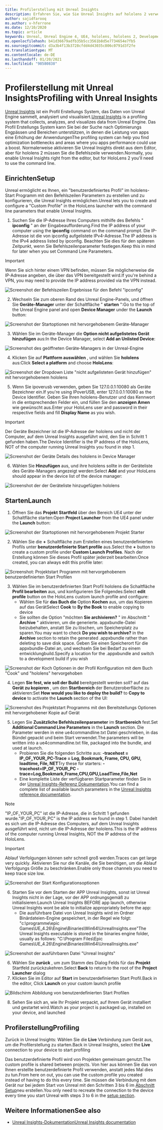 ```yaml
---
title: Profilerstellung mit Unreal Insights
description: Erfahren Sie, wie Sie Unreal Insights auf hololens 2 verwenden.
author: sajidfarooq
ms.author: v-hferrone
ms.date: 12/10/2020
ms.topic: article
keywords: Unreal, Unreal Engine 4, UE4, hololens, hololens 2, Development, profling, Unreal Insights, Dokumentation, Guides, Features, holograms, Spieleentwicklung, Mixed Reality-Headset, Windows Mixed Reality-Headset, Virtual Reality-Headset
ms.openlocfilehash: b41d36679adfb35b5cc3561b8d5e7734654e7fb5
ms.sourcegitcommit: d3a3b4f13b3728cfdd4d43035c806c0791d3f2fe
ms.translationtype: MT
ms.contentlocale: de-DE
ms.lasthandoff: 01/20/2021
ms.locfileid: "98580838"
---
```

# <a name="profiling-with-unreal-insights"></a><span data-ttu-id="898b0-104">Profilerstellung mit Unreal Insights</span><span class="sxs-lookup"><span data-stu-id="898b0-104">Profiling with Unreal Insights</span></span> 

<span data-ttu-id="898b0-105">[Unreal Insights](https://docs.unrealengine.com/TestingAndOptimization/PerformanceAndProfiling/UnrealInsights/Overview/index.html) ist ein Profil Erstellungs System, das Daten von Unreal Engine sammelt, analysiert und visualisiert.</span><span class="sxs-lookup"><span data-stu-id="898b0-105">[Unreal Insights](https://docs.unrealengine.com/TestingAndOptimization/PerformanceAndProfiling/UnrealInsights/Overview/index.html) is a profiling system that collects, analyzes, and visualizes data from Unreal Engine.</span></span> <span data-ttu-id="898b0-106">Das Profil Erstellungs System kann Sie bei der Suche nach Optimierungs Engpässen und Bereichen unterstützen, in denen die Leistung von apps eine Erhöhung der Anwendungen</span><span class="sxs-lookup"><span data-stu-id="898b0-106">The profiling system can help you find optimization bottlenecks and areas where you apps performance could use a boost.</span></span> <span data-ttu-id="898b0-107">Normalerweise aktivieren Sie Unreal Insights direkt aus dem Editor, aber für hololens 2 müssen Sie die Befehlszeile verwenden.</span><span class="sxs-lookup"><span data-stu-id="898b0-107">Normally, you enable Unreal Insights right from the editor, but for HoloLens 2 you'll need to use the command line.</span></span>  

## <a name="setup"></a><span data-ttu-id="898b0-108">Einrichten</span><span class="sxs-lookup"><span data-stu-id="898b0-108">Setup</span></span>

<span data-ttu-id="898b0-109">Unreal ermöglicht es Ihnen, ein "benutzerdefiniertes Profil" im hololens-Start Programm mit den Befehlszeilen Parametern zu erstellen und zu konfigurieren, die Unreal Insights ermöglichen.</span><span class="sxs-lookup"><span data-stu-id="898b0-109">Unreal lets you to create and configure a "Custom Profile" in the HoloLens launcher with the command line parameters that enable Unreal Insights.</span></span>

1.  <span data-ttu-id="898b0-110">Suchen Sie die IP-Adresse Ihres Computers mithilfe des Befehls " **ipconfig** " an der Eingabeaufforderung.</span><span class="sxs-lookup"><span data-stu-id="898b0-110">Find the IP address of your computer using the **ipconfig** command on the command prompt.</span></span> <span data-ttu-id="898b0-111">Die IP-Adresse ist die von ipconfig aufgelistete IPv4-Adresse.</span><span class="sxs-lookup"><span data-stu-id="898b0-111">The IP address is the IPv4 address listed by ipconfig.</span></span> <span data-ttu-id="898b0-112">Beachten Sie dies für den späteren Zeitpunkt, wenn Sie Befehlszeilenparameter festlegen.</span><span class="sxs-lookup"><span data-stu-id="898b0-112">Keep this in mind for later when you set Command Line Parameters.</span></span>

> [!IMPORTANT]
> <span data-ttu-id="898b0-113">Wenn Sie sich hinter einem VPN befinden, müssen Sie möglicherweise die IP-Adresse angeben, die über das VPN bereitgestellt wird.</span><span class="sxs-lookup"><span data-stu-id="898b0-113">If you're behind a VPN, you may need to provide the IP address provided via the VPN instead.</span></span>

![Screenshot der Befehlszeilen Ergebnisse für den Befehl "ipconfig"](images/unreal-insights-img-01.png)

2.  <span data-ttu-id="898b0-115">Wechseln Sie zum oberen Rand des Unreal Engine-Panels, und öffnen Sie **Geräte-Manager** unter der Schaltfläche " **starten** ":</span><span class="sxs-lookup"><span data-stu-id="898b0-115">Go to the top of the Unreal Engine panel and open **Device Manager** under the **Launch** button:</span></span>

![Screenshot der Startoptionen mit hervorgehobenem Geräte-Manager](images/unreal-insights-img-02.png)

3.  <span data-ttu-id="898b0-117">Wählen Sie im Geräte-Manager die **Option nicht aufgelistetes Gerät hinzufügen** aus:</span><span class="sxs-lookup"><span data-stu-id="898b0-117">In the Device Manager, select **Add an Unlisted Device**:</span></span>

![Screenshot des geöffneten Geräte-Managers in der Unreal-Engine](images/unreal-insights-img-03.png)

4. <span data-ttu-id="898b0-119">Klicken Sie auf **Plattform auswählen** , und wählen Sie **hololens** aus:</span><span class="sxs-lookup"><span data-stu-id="898b0-119">Click **Select a platform** and choose **HoloLens**:</span></span>

![Screenshot der Dropdown Liste "nicht aufgelisteten Gerät hinzufügen" mit hervorgehobenem hololens](images/unreal-insights-img-04.png)

5.  <span data-ttu-id="898b0-121">Wenn Sie ipoverusb verwenden, geben Sie 127.0.0.1:10080 als Geräte Bezeichner ein.</span><span class="sxs-lookup"><span data-stu-id="898b0-121">If you're using IPoverUSB, enter 127.0.0.1:10080 as the Device Identifier.</span></span> <span data-ttu-id="898b0-122">Geben Sie Ihren hololens-Benutzer und das Kennwort in die entsprechenden Felder ein, und füllen Sie den **anzeigen Amen** wie gewünscht aus.</span><span class="sxs-lookup"><span data-stu-id="898b0-122">Enter your HoloLens user and password in their respective fields and fill **Display Name** as you wish.</span></span>

> [!IMPORTANT]
> <span data-ttu-id="898b0-123">Der Geräte Bezeichner ist die IP-Adresse der hololens und nicht der Computer, auf dem Unreal Insights ausgeführt wird, den Sie in Schritt 1 gefunden haben.</span><span class="sxs-lookup"><span data-stu-id="898b0-123">The Device Identifier is the IP address of the HoloLens, NOT of the computer running Unreal Insights you found in step 1.</span></span>

![Screenshot der Geräte Details des hololens in Device Manager](images/unreal-insights-img-05.png)

6.  <span data-ttu-id="898b0-125">Wählen Sie **Hinzufügen** aus, und ihre hololens sollte in der Geräteliste des Geräte-Managers angezeigt werden:</span><span class="sxs-lookup"><span data-stu-id="898b0-125">Select **Add** and your HoloLens should appear in the device list of the device manager:</span></span>

![Screenshot der der Geräteliste hinzugefügten hololens](images/unreal-insights-img-06.png)

## <a name="launch"></a><span data-ttu-id="898b0-127">Starten</span><span class="sxs-lookup"><span data-stu-id="898b0-127">Launch</span></span>

1. <span data-ttu-id="898b0-128">Öffnen Sie das **Projekt** **Startfeld** über den Bereich UE4 unter der Schaltfläche starten:</span><span class="sxs-lookup"><span data-stu-id="898b0-128">Open **Project Launcher** from the UE4 panel under the **Launch** button:</span></span>

![Screenshot der Startoptionen mit hervorgehobenem Projekt Starter](images/unreal-insights-img-07.png)

2. <span data-ttu-id="898b0-130">Wählen Sie die **+** Schaltfläche zum Erstellen eines benutzerdefinierten Profils unter **benutzerdefinierte Start profile** aus.</span><span class="sxs-lookup"><span data-stu-id="898b0-130">Select the **+** button to create a custom profile under **Custom Launch Profiles**.</span></span> <span data-ttu-id="898b0-131">Nach der Erstellung können Sie dieses Profil später jederzeit bearbeiten:</span><span class="sxs-lookup"><span data-stu-id="898b0-131">Once created, you can always edit this profile later:</span></span>

![Screenshot: Projektstart Programm mit hervorgehobenem benutzerdefinierten Start Profilen](images/unreal-insights-img-08.png)

3. <span data-ttu-id="898b0-133">Wählen Sie im benutzerdefinierten Start Profil hololens die Schaltfläche **Profil bearbeiten** aus, und konfigurieren Sie Folgendes:</span><span class="sxs-lookup"><span data-stu-id="898b0-133">Select **edit profile** button on the HoloLens custom launch profile and configure:</span></span>
    * <span data-ttu-id="898b0-134">Wählen Sie für **das Buch die** Option **Kochen** aus, um das Kopieren auf das Gerät</span><span class="sxs-lookup"><span data-stu-id="898b0-134">Select **Cook** to **By the Book** to enable copying to device</span></span>
    * <span data-ttu-id="898b0-135">Sie sollten die Option "möchten **Sie archivieren?** " im Abschnitt " **Archive** " aktivieren, um die generierte. appxbundle-Datei beizubehalten, anstatt Sie zu löschen, um Speicherplatz zu sparen.</span><span class="sxs-lookup"><span data-stu-id="898b0-135">You may want to check **Do you wish to archive?** in the **Archive** section to retain the generated .appxbundle rather than deleting to save disk space.</span></span> <span data-ttu-id="898b0-136">Geben Sie einen Speicherort für die appxbundle-Datei an, und wechseln Sie bei Bedarf zu einem entwicklungbuild.</span><span class="sxs-lookup"><span data-stu-id="898b0-136">Specify a location for the .appxbundle and switch to a development build if you wish</span></span>

![Screenshot der Koch Optionen in der Profil Konfiguration mit dem Buch "Cook" und "hololens" hervorgehoben](images/unreal-insights-img-09.png)

4. <span data-ttu-id="898b0-138">Legen **Sie fest, wie soll der Build** bereitgestellt werden soll? auf das **Gerät zu kopieren** , um den **Startbereich** der Benutzeroberfläche zu aktivieren:</span><span class="sxs-lookup"><span data-stu-id="898b0-138">Set **How would you like to deploy the build?** to **Copy to device** to activate the **Launch** section of the UI:</span></span>

![Screenshot des Projektstart Programms mit den Bereitstellungs Optionen mit hervorgehobener Kopie auf Gerät](images/unreal-insights-img-10.png)

5. <span data-ttu-id="898b0-140">Legen Sie **Zusätzliche Befehlszeilenparameter** im **Startbereich** fest.</span><span class="sxs-lookup"><span data-stu-id="898b0-140">Set **Additional Command Line Parameters** in the **Launch** section.</span></span> <span data-ttu-id="898b0-141">Die Parameter werden in eine ue4commandline.txt Datei geschrieben, in das Bündel gepackt und beim Start verwendet.</span><span class="sxs-lookup"><span data-stu-id="898b0-141">The parameters will be written into a ue4commandline.txt file, packaged into the bundle, and used at launch.</span></span> 
    <!-- TODO: Need more detail on what this parameter does and where to find others. -->
    * <span data-ttu-id="898b0-142">Probieren Sie die folgenden Schritte aus: **-tracehost = IP_OF_YOUR_PC-Trace = Log, Bookmark, Frame, CPU, GPU, loadtime, File, NET**</span><span class="sxs-lookup"><span data-stu-id="898b0-142">Try these for starters: **-tracehost=IP_OF_YOUR_PC -trace=Log,Bookmark,Frame,CPU,GPU,LoadTime,File,Net**</span></span>
    * <span data-ttu-id="898b0-143">Eine komplette Liste der verfügbaren Startparameter finden Sie in der [Unreal Insights-Referenz Dokumentation](https://docs.unrealengine.com/TestingAndOptimization/PerformanceAndProfiling/UnrealInsights/Reference/index.html).</span><span class="sxs-lookup"><span data-stu-id="898b0-143">You can find a complete list of available launch parameters in the [Unreal Insights reference documentation](https://docs.unrealengine.com/TestingAndOptimization/PerformanceAndProfiling/UnrealInsights/Reference/index.html).</span></span>

> [!NOTE]
> <span data-ttu-id="898b0-144">"IP_OF_YOUR_PC" ist die IP-Adresse, die in Schritt 1 gefunden wurde.</span><span class="sxs-lookup"><span data-stu-id="898b0-144">"IP_OF_YOUR_PC" is the IP address we found in step 1.</span></span> <span data-ttu-id="898b0-145">Dabei handelt es sich um die IP-Adresse des Computers, auf dem Unreal Insights ausgeführt wird, nicht um die IP-Adresse der hololens.</span><span class="sxs-lookup"><span data-stu-id="898b0-145">This is the IP address of the computer running Unreal Insights, NOT the IP address of the HoloLens.</span></span>

> [!IMPORTANT]
> <span data-ttu-id="898b0-146">Ablauf Verfolgungen können sehr schnell groß werden.</span><span class="sxs-lookup"><span data-stu-id="898b0-146">Traces can get large very quickly.</span></span> <span data-ttu-id="898b0-147">Aktivieren Sie nur die Kanäle, die Sie benötigen, um die Ablauf Verfolgungs Größe zu beschränken.</span><span class="sxs-lookup"><span data-stu-id="898b0-147">Enable only those channels you need to keep trace size low.</span></span>

![Screenshot der Start Konfigurationsoptionen](images/unreal-insights-img-11.png)

6. <span data-ttu-id="898b0-149">Starten Sie vor dem Starten der APP Unreal Insights, sonst ist Unreal Insights nicht in der Lage, vor der APP ordnungsgemäß zu initialisieren:</span><span class="sxs-lookup"><span data-stu-id="898b0-149">Launch Unreal Insights BEFORE app launch, otherwise Unreal Insights wont be able to initialize appropriately before the app:</span></span>
    * <span data-ttu-id="898b0-150">Die ausführbare Datei von Unreal Insights wird im Ordner Binärdateien-Engine gespeichert, in der Regel wie folgt: "c:\programme\epic Games\UE_4.26\Engine\Binaries\Win64\UnrealInsights.exe"</span><span class="sxs-lookup"><span data-stu-id="898b0-150">The Unreal Insights executable is stored in the binaries engine folder, usually as follows: "C:\Program Files\Epic Games\UE_4.26\Engine\Binaries\Win64\UnrealInsights.exe"</span></span>

![Screenshot der ausführbaren Datei "Unreal Insights"](images/unreal-insights-img-12.png)

6.  <span data-ttu-id="898b0-152">Wählen Sie **zurück** , um zum Stamm des Dialog Felds für das **Projekt** Startfeld zurückzukehren.</span><span class="sxs-lookup"><span data-stu-id="898b0-152">Select **Back** to return to the root of the **Project Launcher** dialog</span></span>
7.  <span data-ttu-id="898b0-153">Klicken Sie im Editor auf **Start** im benutzerdefinierten Start Profil.</span><span class="sxs-lookup"><span data-stu-id="898b0-153">Back in the editor, Click **Launch** on your custom launch profile</span></span>

![Bildschirm Abbildung von benutzerdefinierten Start Profilen](images/unreal-insights-img-13.png)

8.  <span data-ttu-id="898b0-155">Sehen Sie sich an, wie Ihr Projekt verpackt, auf Ihrem Gerät installiert und gestartet wird.</span><span class="sxs-lookup"><span data-stu-id="898b0-155">Watch as your project is packaged up, installed on your device, and launched</span></span>

## <a name="profiling"></a><span data-ttu-id="898b0-156">Profilerstellung</span><span class="sxs-lookup"><span data-stu-id="898b0-156">Profiling</span></span>

<span data-ttu-id="898b0-157">Zurück in Unreal Insights: Wählen Sie die **Live** Verbindung zum Gerät aus, um die Profilerstellung zu starten.</span><span class="sxs-lookup"><span data-stu-id="898b0-157">Back in Unreal Insights, select the **Live** connection to your device to start profiling</span></span>

<span data-ttu-id="898b0-158">Das benutzerdefinierte Profil wird von Projekten gemeinsam genutzt.</span><span class="sxs-lookup"><span data-stu-id="898b0-158">The custom profile is shared between projects.</span></span> <span data-ttu-id="898b0-159">Von hier aus können Sie das von Ihnen erstellte benutzerdefinierte Profil verwenden, anstatt jedes Mal dies zu tun.</span><span class="sxs-lookup"><span data-stu-id="898b0-159">From here on out, you can use the custom profile you created instead of having to do this every time.</span></span> <span data-ttu-id="898b0-160">Sie müssen die Verbindung mit dem Gerät nur bei jedem Start von Unreal mit den Schritten 3 bis 6 im [Abschnitt Setup](#setup)neu erstellen.</span><span class="sxs-lookup"><span data-stu-id="898b0-160">You only need to recreate the connection to the device every time you start Unreal with steps 3 to 6 in the [setup section](#setup).</span></span>

## <a name="see-also"></a><span data-ttu-id="898b0-161">Weitere Informationen</span><span class="sxs-lookup"><span data-stu-id="898b0-161">See also</span></span>
* [<span data-ttu-id="898b0-162">Unreal Insights-Dokumentation</span><span class="sxs-lookup"><span data-stu-id="898b0-162">Unreal Insights documentation</span></span>](https://docs.unrealengine.com/TestingAndOptimization/PerformanceAndProfiling/UnrealInsights/index.html)

